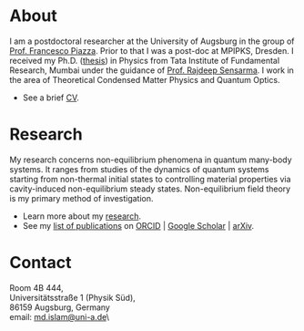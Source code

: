 # About
I am a postdoctoral researcher at the University of Augsburg in the group of [Prof. Francesco Piazza](https://www.uni-augsburg.de/en/fakultaet/mntf/physik/groups/theo3/team/francesco-piazza/). Prior to that I was a post-doc at MPIPKS, Dresden. I received my Ph.D. ([thesis](https://drive.google.com/file/d/1s8qKV03teZyWtI6WsVnuPqxpTmsf3go1/view)) in Physics from Tata Institute of Fundamental Research, Mumbai under the guidance of [Prof. Rajdeep Sensarma](https://sites.google.com/view/rsensarma/home). I work in the area of Theoretical Condensed Matter Physics and Quantum Optics. 
- See a brief [CV](https://miphysics.github.io/cv).

# Research 
My research concerns non-equilibrium phenomena in quantum many-body systems. It ranges from studies of the dynamics of quantum systems starting from non-thermal initial states to controlling material properties via cavity-induced non-equilibrium steady states. Non-equilibrium field theory is my primary method of investigation.
- Learn more about my [research](https://miphysics.github.io/research).
- See my [list of publications](https://miphysics.github.io/publications) on [ORCID](https://orcid.org/0000-0002-0992-5531) \| [Google Scholar](https://scholar.google.com.au/citations?hl=en&user=K5gZKkQAAAAJ) \| [ arXiv](https://arxiv.org/a/islam_m_4.html).
<!--- - See my [presentations](https://miphysics.github.io/misc).--->

# Contact
Room 4B 444,\
Universitätsstraße 1 (Physik Süd),\
86159 Augsburg, Germany\
email: [md.islam@uni-a.de](mailto:md.islam@uni-a.de)\
<!---
[LinkedIn](https://www.linkedin.com/in/mursalin-islam-physics) | [ResearchGate](https://www.researchgate.net/profile/Md-Mursalin-Islam)--->
